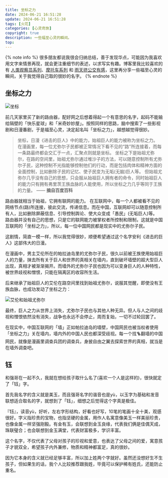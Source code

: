 ```yaml
---
title: 坐标之力
date: 2024-06-21 16:51:28
update: 2024-06-21 16:51:28
tags: [火花]
categories: [心灵奇旅]
copyright: true
description: 一些福至心灵的瞬间。
top:
---
```


{% note info %}
很多朋友都说我很会归纳总结，善于发现华点，可能因为我喜欢用文字来情景再现，就会更注重细节的表述，以求写实有趣。博客里我比较喜欢的有 [人类观察员系列](https://jmyblog.top/categories/%E4%BA%BA%E7%B1%BB%E8%A7%82%E5%AF%9F%E5%91%98/)、[摩托车系列](https://jmyblog.top/tags/%E6%91%A9%E6%89%98%E8%BD%A6/) 和 [雨天挤公交有感](https://jmyblog.top/bus-story/)，这里再分享一些福至心灵的瞬间，关于我觉得自己取的很妙的名字。
{% endnote %}

## 坐标之力

![坐标](https://s2.loli.net/2024/06/26/yo4WugrLxvek6Fp.png)

前几天家里买了新的路由器，配好网之后想着得起一个有意思的名字，起码不能输给隔壁的「快乐星球」和「米奇妙妙屋」。按照同样的思路，脑中搜索了一些影视剧和日漫番剧，于是福至心灵，决定起名叫「坐标之力」，越想越觉得很妙。

>坐标，日漫《进击的巨人》中的能力，始祖巨人的能力被称为坐标之力。
在漫画里，每一位尤弥尔子民都被正常情况下看不见的“路”所连接着，而每一条路最终都会交汇于一点，汇聚点则就是坐标。
坐标之下是始祖尤弥尔，在路的空间里，始祖尤弥尔通过堆沙子的方法，可以随意控制所有尤弥尔子民，这种控制不光指能够控制他们的行动，而是包括肉体和精神方面的全面控制，比如删除子民的记忆、使子民变为无垢(无脑)巨人等。
但始祖尤弥尔几乎没有自己的思想，只会服从始祖巨人拥有者的命令，同时始祖巨人的能力只有拥有弗里茨王族血脉的人能使用，所以坐标之力几乎等同于王族的力量。
—— **摘自百度百科**

路由器就相当于始祖，它拥有联网的能力。
在互联网中，每一个人都被看不见的网络节点(路)所连接，彼此交流，传递信息。而在中国，互联网却可以随意控制所有人，比如删除屏蔽信息、引导控制舆论、使大众变成「愚民」(无垢巨人)等。
路由器并没有自己的思想，只是它的联网能力被掌权者所控制和限制，这就是中国互联网的「坐标之力」，所以，每一位中国网民都是现实中的尤弥尔子民。

这剧情，简直一模一样，所以我觉得很妙，顺便希望通过这个名字安利《进击的巨人》这部伟大的日漫。

在漫画中，男主艾伦所在的帕拉迪岛里的尤弥尔子民，很久以前被王族使用始祖巨人的力量，抹去所有关于巨人和世界的真相关在墙内，直到破坏墙壁的超大型巨人出现，真相才被渐渐揭开。而墙外的尤弥尔子民也因为可以变身巨人的人种特性，被世界歧视和憎恨，只能在隔离区的收容所生活。

后来继承了始祖巨人的艾伦在路空间里找到始祖尤弥尔，说服其觉醒，即使没有王族血脉，也成功发动了坐标之力：

![艾伦和始祖尤弥尔](https://s2.loli.net/2024/06/28/YtqDKQhe9Eykf1H.png)

最终，巨人之力从世界上消失，尤弥尔子民也与其他人种无异。但人与人之间的歧视和憎恨依然没有消失，战争也永远不会停止，周而复始，一切不过轮回罢了。

在现实中，中国互联网的「墙」正如帕拉迪岛的墙壁，中国网民也被当权者使用「坐标之力」关在墙内，墙内外的中国人民也都深受歧视。每一个找🪜翻墙的中国网民，就像是漫画里调查兵团的调查兵，身披自由之翼去探索世界的真相，就当是在墙外调查吧。

## 钰

和强哥在一起不久，我就在想给孩子取什么名了(喜欢一个人是这样的)，很快就定了「钰」字。

首先我名字的含义就是美玉，而且强哥名字的谐音也是yù，以玉字为基础和发音联想适合取名的字，就想到了「钰」，细想之后觉得这个字真是极佳。

『钰』，读音yù，好听，左右字形结构，好看也好写，10笔的笔画十全十美，观感很好。字义指珍贵的宝物，也指坚硬的金属，用作人名寓意像美玉一样美丽珍贵，也像金属一样坚强刚毅。有金有玉，会联想到金玉良缘，代表我们俩是佳偶天成，珠联璧合；也会联想到金玉满堂，代表财富极多，学识丰富。

这个名字，不仅代表了父母对孩子的珍视和爱意，也表达了父母之间的爱，寓意孩子才貌双全，希望孩子内外兼修，物质和精神都富足，真的很妙。

因为它本身的含义就已经足够丰富，所以加上姓两个字就好。虽然还没想好生不生孩子，但如果生的话，我个人比较推荐跟我姓，毕竟可以保护稀有姓氏，还能防止重名。